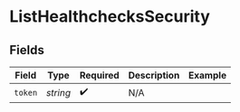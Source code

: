 # ListHealthchecksSecurity


## Fields

| Field              | Type               | Required           | Description        | Example            |
| ------------------ | ------------------ | ------------------ | ------------------ | ------------------ |
| `token`            | *string*           | :heavy_check_mark: | N/A                |                    |